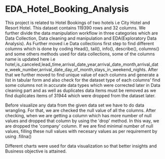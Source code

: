 # EDA_Hotel_Booking_Analysis

This project is related to Hotel Bookings of two hotels i.e City Hotel and Resort Hotel. This dataset contains 119390 rows and 32 columns. We further divide the data manipulation workflow in three categories which are Data Collection, Data cleaning and manipulation and EDA(Exploratory Data Analysis). As Further moved i.e Data collections first step to find different columns which is done by coding Head(), tail(), info(), describe(), columns() and some others methods used for data collections, some of the columns name is updated here i.e hotel,is_canceled,lead_time,arrival_date_year,arrival_date_month,arrival_date_week_number,arrival_date_day_of_month,stays_in_weekend_nights. After that we further moved to find unique value of each columns and generate a list in tabular form and also check for the dataset type of each columns’ find some columns not in accurate data types which were corrected later in Data cleaning part and as well as duplicates data items must be removed as we find duplicates items of 31944 which were dropped from the dataset later.

Before visualize any data from the given data set we have to do data wrangling. For that, we are checked the null value of all the columns. After checking, when we are getting a column which has more number of null values and dropped that column by using the 'drop' method. In this way, we are dropped the 'company' column. If we are find minimal number of null values, filling these null values with necesary values as per requirement by using .fillna()

Different charts were used for data visualization so that better insights and Business objective is attained.
